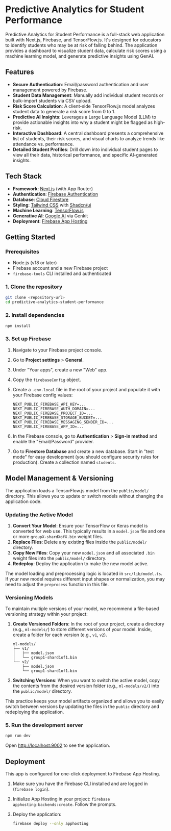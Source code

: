 # Predictive Analytics for Student Performance

Predictive Analytics for Student Performance is a full-stack web application built with Next.js, Firebase, and TensorFlow.js. It's designed for educators to identify students who may be at risk of falling behind. The application provides a dashboard to visualize student data, calculate risk scores using a machine learning model, and generate predictive insights using GenAI.

## Features

- **Secure Authentication**: Email/password authentication and user management powered by Firebase.
- **Student Data Management**: Manually add individual student records or bulk-import students via CSV upload.
- **Risk Score Calculation**: A client-side TensorFlow.js model analyzes student data to generate a risk score from 0 to 1.
- **Predictive AI Insights**: Leverages a Large Language Model (LLM) to provide actionable insights into why a student might be flagged as high-risk.
- **Interactive Dashboard**: A central dashboard presents a comprehensive list of students, their risk scores, and visual charts to analyze trends like attendance vs. performance.
- **Detailed Student Profiles**: Drill down into individual student pages to view all their data, historical performance, and specific AI-generated insights.

## Tech Stack

- **Framework**: [Next.js](https://nextjs.org/) (with App Router)
- **Authentication**: [Firebase Authentication](https://firebase.google.com/docs/auth)
- **Database**: [Cloud Firestore](https://firebase.google.com/docs/firestore)
- **Styling**: [Tailwind CSS](https://tailwindcss.com/) with [Shadcn/ui](https://ui.shadcn.com/)
- **Machine Learning**: [TensorFlow.js](https://www.tensorflow.org/js)
- **Generative AI**: [Google AI](https://ai.google/) via Genkit
- **Deployment**: [Firebase App Hosting](https://firebase.google.com/docs/hosting)

## Getting Started

### Prerequisites

- Node.js (v18 or later)
- Firebase account and a new Firebase project
- `firebase-tools` CLI installed and authenticated

### 1. Clone the repository

```bash
git clone <repository-url>
cd predictive-analytics-student-performance
```

### 2. Install dependencies

```bash
npm install
```

### 3. Set up Firebase

1.  Navigate to your Firebase project console.
2.  Go to **Project settings** > **General**.
3.  Under "Your apps", create a new "Web" app.
4.  Copy the `firebaseConfig` object.
5.  Create a `.env.local` file in the root of your project and populate it with your Firebase config values:

    ```.env.local
    NEXT_PUBLIC_FIREBASE_API_KEY=...
    NEXT_PUBLIC_FIREBASE_AUTH_DOMAIN=...
    NEXT_PUBLIC_FIREBASE_PROJECT_ID=...
    NEXT_PUBLIC_FIREBASE_STORAGE_BUCKET=...
    NEXT_PUBLIC_FIREBASE_MESSAGING_SENDER_ID=...
    NEXT_PUBLIC_FIREBASE_APP_ID=...
    ```

6.  In the Firebase console, go to **Authentication** > **Sign-in method** and enable the "Email/Password" provider.
7.  Go to **Firestore Database** and create a new database. Start in "test mode" for easy development (you should configure security rules for production). Create a collection named `students`.

## Model Management & Versioning

The application loads a TensorFlow.js model from the `public/model/` directory. This allows you to update or switch models without changing the application code.

### Updating the Active Model

1.  **Convert Your Model**: Ensure your TensorFlow or Keras model is converted for web use. This typically results in a `model.json` file and one or more `groupX-shardXofX.bin` weight files.
2.  **Replace Files**: Delete any existing files inside the `public/model/` directory.
3.  **Copy New Files**: Copy your new `model.json` and all associated `.bin` weight files into the `public/model/` directory.
4.  **Redeploy**: Deploy the application to make the new model active.

The model loading and preprocessing logic is located in `src/lib/model.ts`. If your new model requires different input shapes or normalization, you may need to adjust the `preprocess` function in this file.

### Versioning Models

To maintain multiple versions of your model, we recommend a file-based versioning strategy within your project:

1.  **Create Versioned Folders**: In the root of your project, create a directory (e.g., `ml-models/`) to store different versions of your model. Inside, create a folder for each version (e.g., `v1`, `v2`).

    ```
    ml-models/
    ├── v1/
    │   ├── model.json
    │   └── group1-shard1of1.bin
    └── v2/
        ├── model.json
        └── group1-shard1of1.bin
    ```

2.  **Switching Versions**: When you want to switch the active model, copy the contents from the desired version folder (e.g., `ml-models/v2/`) into the `public/model/` directory.

This practice keeps your model artifacts organized and allows you to easily switch between versions by updating the files in the `public` directory and redeploying the application.

### 5. Run the development server

```bash
npm run dev
```

Open [http://localhost:9002](http://localhost:9002) to see the application.

## Deployment

This app is configured for one-click deployment to Firebase App Hosting.

1.  Make sure you have the Firebase CLI installed and are logged in (`firebase login`).
2.  Initialize App Hosting in your project: `firebase apphosting:backends:create`. Follow the prompts.
3.  Deploy the application:

    ```bash
    firebase deploy --only apphosting
    ```
